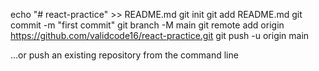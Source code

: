echo "# react-practice" >> README.md
git init
git add README.md
git commit -m "first commit"
git branch -M main
git remote add origin https://github.com/validcode16/react-practice.git
git push -u origin main

…or push an existing repository from the command line
